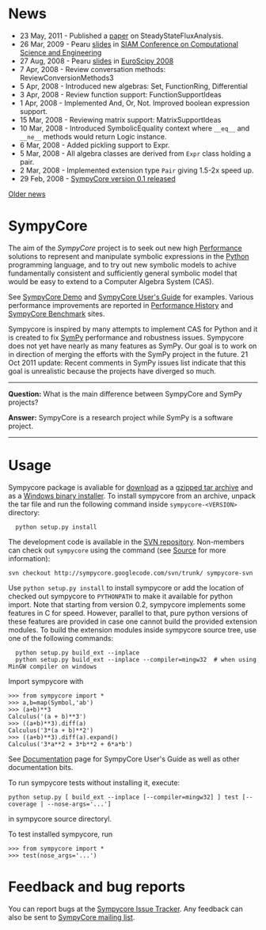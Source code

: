 # News #
  * 23 May, 2011 - Published a [paper](http://www.biomedcentral.com/1752-0509/5/81) on SteadyStateFluxAnalysis.
  * 26 Mar, 2009 - Pearu [slides](http://sympycore.googlecode.com/files/CSE09_pearu_slides.pdf) in [SIAM Conference on Computational Science and Engineering](http://www.siam.org/meetings/cse09/)
  * 27 Aug, 2008 - Pearu [slides](http://sympycore.googlecode.com/files/PearuEuroScipy08Slides.pdf) in [EuroScipy 2008](http://www.scipy.org/EuroSciPy2008)
  * 7 Apr, 2008 - Review conversation methods: ReviewConversionMethods3
  * 5 Apr, 2008 - Introduced new algebras: Set, FunctionRing, Differential
  * 3 Apr, 2008 - Review function support: FunctionSupportIdeas
  * 1 Apr, 2008 - Implemented And, Or, Not. Improved boolean expression support.
  * 15 Mar, 2008 - Reviewing matrix support: MatrixSupportIdeas
  * 10 Mar, 2008 - Introduced SymbolicEquality context where `__eq__` and `__ne__` methods would return Logic instance.
  * 6 Mar, 2008 - Added pickling support to Expr.
  * 5 Mar, 2008 - All algebra classes are derived from `Expr` class holding a pair.
  * 2 Mar, 2008 - Implemented extension type `Pair` giving 1.5-2x speed up.
  * 29 Feb, 2008 - [SympyCore version 0.1 released](ReleaseNotes0_1.md)

[Older news](OldNew.md)

# SympyCore #

The aim of the _SympyCore_ project
is to seek out new high [Performance](Performance.md) solutions to represent and manipulate symbolic
expressions in the [Python](http://www.python.org) programming language, and to try out
new symbolic models to achive fundamentally consistent
and sufficiently general symbolic model that would be easy to
extend to a Computer Algebra System (CAS).

See [SympyCore Demo](http://sympycore.googlecode.com/svn/trunk/doc/html/demo0_1.html) and [SympyCore User's Guide](http://sympycore.googlecode.com/svn/trunk/doc/html/usersguide.html) for examples. Various performance improvements are reported in [Performance History](http://code.google.com/p/sympycore/wiki/PerformanceHistory) and [SympyCore Benchmark](http://cens.ioc.ee/~pearu/sympycore_bench/) sites.

Sympycore is inspired by many attempts to implement CAS for Python and it is created to fix [SymPy](http://sympy.googlecode.com) performance and robustness issues. Sympycore does not yet have nearly as many features as SymPy. Our goal is to work on in direction of merging the efforts with the SymPy project in the future.
21 Oct 2011 update: Recent comments in SymPy issues list indicate that this goal is unrealistic because the projects have diverged so much.


---


**Question:** What is the main difference between SympyCore and SymPy projects?

**Answer:** SympyCore is a research project while SymPy is a software project.


---


# Usage #

Sympycore package is avaliable for [download](http://code.google.com/p/sympycore/downloads/list) as a [gzipped tar archive](http://sympycore.googlecode.com/files/sympycore-0.1.tar.gz) and as a [Windows binary installer](http://sympycore.googlecode.com/files/sympycore-0.1.win32.exe).
To install sympycore from an archive, unpack the tar file
and run the following command inside `sympycore-<VERSION>` directory:
```
  python setup.py install
```

The development code is available in the
[SVN repository](http://sympycore.googlecode.com/svn/).
Non-members can check out `sympycore` using the command (see
[Source](http://code.google.com/p/sympycore/source) for more information):
```
svn checkout http://sympycore.googlecode.com/svn/trunk/ sympycore-svn
```
Use `python setup.py install` to install sympycore or add the location of checked out
sympycore to `PYTHONPATH` to make it available for python import. Note that starting
from version 0.2, sympycore implements some features in C for speed. However, parallel
to that, pure python versions of these features are provided in case one cannot
build the provided extension modules. To build the extension modules inside
sympycore source tree, use one of the following commands:
```
  python setup.py build_ext --inplace
  python setup.py build_ext --inplace --compiler=mingw32  # when using MinGW compiler on windows
```


Import sympycore with
```
>>> from sympycore import *
>>> a,b=map(Symbol,'ab')
>>> (a+b)**3
Calculus('(a + b)**3')
>>> ((a+b)**3).diff(a)
Calculus('3*(a + b)**2')
>>> ((a+b)**3).diff(a).expand()
Calculus('3*a**2 + 3*b**2 + 6*a*b')
```
See [Documentation](Documentation.md) page for SympyCore User's Guide as well as other documentation bits.

To run sympycore tests without installing it, execute:
```
python setup.py [ build_ext --inplace [--compiler=mingw32] ] test [--coverage | --nose-args='...']
```
in sympycore source directoryl.

To test installed sympycore, run
```
>>> from sympycore import *
>>> test(nose_args='...')
```

# Feedback and bug reports #

You can report bugs at the [Sympycore Issue Tracker](http://code.google.com/p/sympycore/issues/list). Any feedback can also be sent to [SympyCore mailing list](http://groups.google.com/group/sympycore).